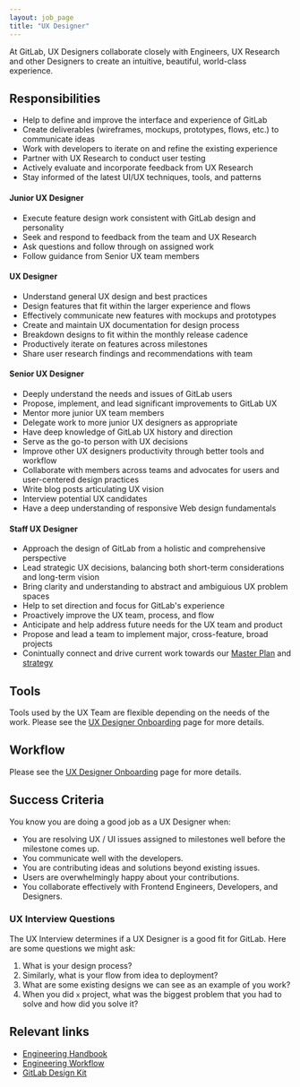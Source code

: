 ```yaml
---
layout: job_page
title: "UX Designer"
---
```


At GitLab, UX Designers collaborate closely with Engineers, UX Research and other Designers to create an intuitive, beautiful, world-class experience. 

## Responsibilities

* Help to define and improve the interface and experience of GitLab
* Create deliverables (wireframes, mockups, prototypes, flows, etc.) to communicate ideas
* Work with developers to iterate on and refine the existing experience
* Partner with UX Research to conduct user testing
* Actively evaluate and incorporate feedback from UX Research
* Stay informed of the latest UI/UX techniques, tools, and patterns

#### Junior UX Designer

* Execute feature design work consistent with GitLab design and personality
* Seek and respond to feedback from the team and UX Research
* Ask questions and follow through on assigned work
* Follow guidance from Senior UX team members

#### UX Designer

* Understand general UX design and best practices
* Design features that fit within the larger experience and flows
* Effectively communicate new features with mockups and prototypes
* Create and maintain UX documentation for design process
* Breakdown designs to fit within the monthly release cadence
* Productively iterate on features across milestones
* Share user research findings and recommendations with team

#### Senior UX Designer

* Deeply understand the needs and issues of GitLab users
* Propose, implement, and lead significant improvements to GitLab UX
* Mentor more junior UX team members
* Delegate work to more junior UX designers as appropriate
* Have deep knowledge of GitLab UX history and direction
* Serve as the go-to person with UX decisions
* Improve other UX designers productivity through better tools and workflow
* Collaborate with members across teams and advocates for users and user-centered
  design practices
* Write blog posts articulating UX vision
* Interview potential UX candidates
* Have a deep understanding of responsive Web design fundamentals

#### Staff UX Designer

* Approach the design of GitLab from a holistic and comprehensive perspective
* Lead strategic UX decisions, balancing both short-term considerations and long-term vision
* Bring clarity and understanding to abstract and ambiguious UX problem spaces
* Help to set direction and focus for GitLab's experience
* Proactively improve the UX team, process, and flow 
* Anticipate and help address future needs for the UX team and product
* Propose and lead a team to implement major, cross-feature, broad projects
* Conintually connect and drive current work towards our [Master Plan](https://about.gitlab.com/2016/09/13/gitlab-master-plan/) and [strategy](https://about.gitlab.com/strategy/)
 
## Tools

Tools used by the UX Team are flexible depending on the needs of the work. Please see the [UX Designer Onboarding](https://about.gitlab.com/handbook/uxdesigner-onboarding/) page for more details.

## Workflow

Please see the [UX Designer Onboarding](https://about.gitlab.com/handbook/uxdesigner-onboarding/) page for more details.

## Success Criteria

You know you are doing a good job as a UX Designer when:

* You are resolving UX / UI issues assigned to milestones well before the milestone comes up.
* You communicate well with the developers.
* You are contributing ideas and solutions beyond existing issues.
* Users are overwhelmingly happy about your contributions.
* You collaborate effectively with Frontend Engineers, Developers, and Designers.

### UX Interview Questions <a name="ux-interview-questions"></a>

The UX Interview determines if a UX Designer is a good fit for GitLab. Here are some questions we might ask:

1. What is your design process?
1. Similarly, what is your flow from idea to deployment?
1. What are some existing designs we can see as an example of you work?
1. When you did `x` project, what was the biggest problem that you had to solve and how did you solve it?

## Relevant links

- [Engineering Handbook](/handbook/engineering)
- [Engineering Workflow](/handbook/engineering/workflow)
- [GitLab Design Kit](https://gitlab.com/gitlab-org/gitlab-design)